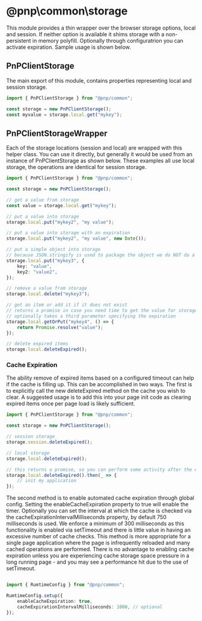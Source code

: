 # @pnp\common\storage

This module provides a thin wrapper over the browser storage options, local and session. If neither option is available it shims storage with
a non-persistent in memory polyfill. Optionally through configuratrion you can activate expiration. Sample usage is shown below.

## PnPClientStorage

The main export of this module, contains properties representing local and session storage.

```TypeScript
import { PnPClientStorage } from "@pnp/common";

const storage = new PnPClientStorage();
const myvalue = storage.local.get("mykey");
```

## PnPClientStorageWrapper

Each of the storage locations (session and local) are wrapped with this helper class. You can use it directly, but generally it would be used
from an instance of PnPClientStorage as shown below. These examples all use local storage, the operations are identical for session storage.

```TypeScript
import { PnPClientStorage } from "@pnp/common";

const storage = new PnPClientStorage();

// get a value from storage
const value = storage.local.get("mykey");

// put a value into storage
storage.local.put("mykey2", "my value");

// put a value into storage with an expiration
storage.local.put("mykey2", "my value", new Date());

// put a simple object into storage
// because JSON.stringify is used to package the object we do NOT do a deep rehydration of stored objects
storage.local.put("mykey3", {
    key: "value",
    key2: "value2",
});

// remove a value from storage
storage.local.delete("mykey3");

// get an item or add it if it does not exist
// returns a promise in case you need time to get the value for storage
// optionally takes a third parameter specifying the expiration
storage.local.getOrPut("mykey4", () => {
    return Promise.resolve("value");
});

// delete expired items
storage.local.deleteExpired();
```

### Cache Expiration

The ability remove of expired items based on a configured timeout can help if the cache is filling up. This can be accomplished in two ways. The first is to explicitly call the new deleteExpired method on the cache you wish to clear. A suggested usage is to add this into your page init code as clearing expired items once per page load is likely sufficient.

```TypeScript
import { PnPClientStorage } from "@pnp/common";

const storage = new PnPClientStorage();

// session storage
storage.session.deleteExpired();

// local storage
storage.local.deleteExpired();

// this returns a promise, so you can perform some activity after the expired items are removed:
storage.local.deleteExpired().then(_ => {
    // init my application
});
```

The second method is to enable automated cache expiration through global config. Setting the enableCacheExpiration property to true will enable the timer. Optionally you can set the interval at which the cache is checked via the cacheExpirationIntervalMilliseconds property, by default 750 milliseconds is used. We enforce a minimum of 300 milliseconds as this functionality is enabled via setTimeout and there is little value in having an excessive number of cache checks. This method is more appropriate for a single page application where the page is infrequently reloaded and many cached operations are performed. There is no advantage to enabling cache expiration unless you are experiencing cache storage space pressure in a long running page - and you may see a performance hit due to the use of setTimeout. 

```TypeScript

import { RumtimeConfig } from "@pnp/common";

RumtimeConfig.setup({
    enableCacheExpiration: true,
    cacheExpirationIntervalMilliseconds: 1000, // optional
});
```
